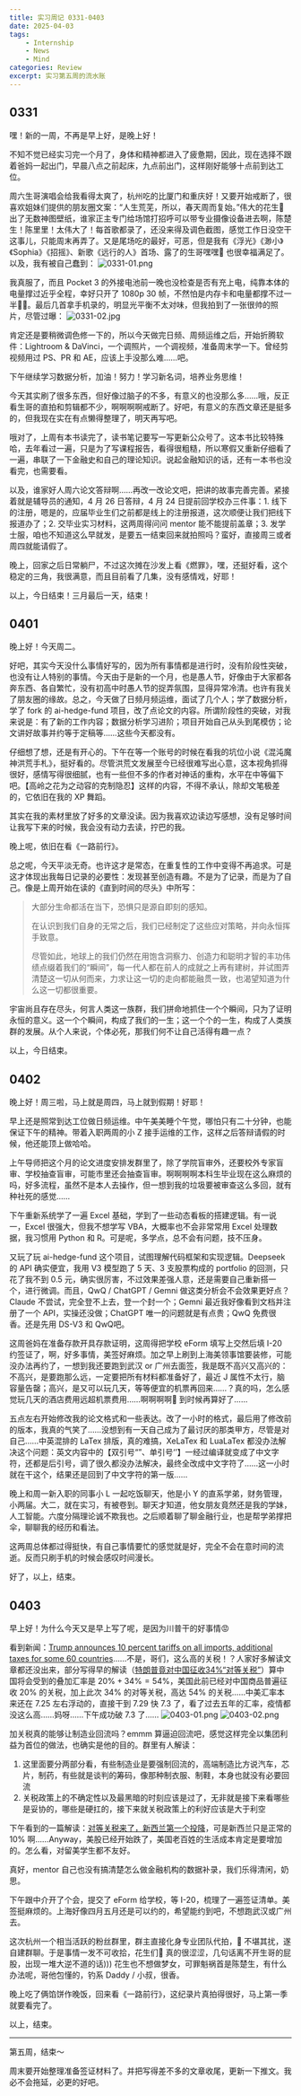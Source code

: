 ```yaml
---
title: 实习周记 0331-0403
date: 2025-04-03
tags: 
	- Internship
	- News
	- Mind
categories: Review
excerpt: 实习第五周的流水账
---
```



## 0331
嘿！新的一周，不再是早上好，是晚上好！

不知不觉已经实习完一个月了，身体和精神都进入了疲惫期，因此，现在选择不跟着爸妈一起出门，早晨八点之前起床，九点前出门，这样刚好能够十点前到达工位。

周六生哥演唱会给我看得太爽了，杭州吃的比厦门和重庆好！又要开始戒断了，很喜欢姐妹们提供的朋友圈文案：“人生荒芜，所以，春天周而复始。”伟大的花生🥜 出了无数神图壁纸，谁家正主专门给场馆打招呼可以带专业摄像设备进去啊，陈楚生！陈里里！太伟大了！每首歌都录了，还没来得及调色截图，感觉工作日没空干这事儿，只能周末再弄了。又是尾场吃的最好，可恶，但是我有《浮光》《渺小》《Sophia》《招摇》、新歌《远行的人》首场、露了的生哥嘿嘿🤤 也很幸福满足了。以及，我有被自己蠢到：
![0331-01.png](/images/0331-01.png)


我真服了，而且 Pocket 3 的外接电池前一晚也没检查是否有充上电，纯靠本体的电量撑过近乎全程，幸好只开了 1080p 30 帧，不然怕是内存卡和电量都撑不过一半😵‍💫。最后几首拿手机录的，明显光平衡不太对味，但我拍到了一张很帅的照片，尽管过曝：
![0331-02.jpg](/images/0331-02.jpg)


肯定还是要稍微调色修一下的，所以今天做完日频、周频运维之后，开始折腾软件：Lightroom & DaVinci，一个调照片，一个调视频，准备周末学一下。曾经剪视频用过 PS、PR 和 AE，应该上手没那么难……吧。

下午继续学习数据分析，加油！努力！学习新名词，培养业务思维！

今天其实刷了很多东西，但好像过脑子的不多，有意义的也没那么多……哦，反正看生哥的直拍和剪辑都不少，啊啊啊啊戒断了。好吧，有意义的东西文章还是挺多的，但我现在实在有点懒得整理了，明天再写吧。

哦对了，上周有本书读完了，读书笔记要写一写更新公众号了。这本书比较特殊哈，去年看过一遍，只是为了写课程报告，看得很粗糙，所以寒假又重新仔细看了一遍，串联了一下金融史和自己的理论知识。说起金融知识的话，还有一本书也没看完，也需要看。

以及，谁家好人周六论文答辩啊……再改一改论文吧，把讲的故事完善完善。紧接着就是辅导员的通知，4 月 26 日答辩，4 月 24 日提前回学校办三件事：1. 线下的注册，嗯是的，应届毕业生们之前都是线上的注册报道，这次顺便让我们把线下报道办了；2. 交毕业实习材料，这两周得问问 mentor 能不能提前盖章；3. 发学士服，咱也不知道这么早就发，是要五一结束回来就拍照吗？蛮好，直接周三或者周四就能请假了。

晚上，回家之后日常躺尸，不过这次摊在沙发上看《燃罪》，嘿，还挺好看，这个稳定的三角，我很满意，而且目前看了几集，没有感情戏，好耶！

以上，今日结束！三月最后一天，结束！


## 0401
晚上好！今天周二。

好吧，其实今天没什么事情好写的，因为所有事情都是进行时，没有阶段性突破，也没有让人特别的事情。今天由于是新的一个月，也是愚人节，好像由于大家都各奔东西、各自繁忙，没有初高中时愚人节的捉弄氛围，显得异常冷清。也许有我关了朋友圈的缘故。总之，今天做了日频月频运维，面试了几个人；学了数据分析，学了 fork 的 ai-hedge-fund 项目，改了点论文的内容。所谓阶段性的突破，对我来说是：有了新的工作内容；数据分析学习进阶；项目开始自己从头到尾模仿；论文讲好故事并约等于定稿等……这些今天都没有。

仔细想了想，还是有开心的。下午在等一个账号的时候在看我的坑位小说《混沌魔神洪荒手札》，挺好看的。尽管洪荒文发展至今已经很难写出心意，这本视角抓得很好，感情写得很细腻，也有一些但不多的作者对神话的重构，水平在中等偏下吧。【高岭之花为之动容的克制隐忍】这样的内容，不得不承认，除却文笔极差的，它依旧在我的 XP 舞蹈。

其实在我的素材里放了好多的文章没读。因为我喜欢边读边写感想，没有足够时间让我写下来的时候，我会没有动力去读，拧巴的我。

晚上呢，依旧在看《一路前行》。

总之呢，今天平淡无奇。也许这才是常态，在重复性的工作中变得不再追求。可是这才体现出我每日记录的必要性：发现甚至创造有趣。不是为了记录，而是为了自己。像是上周开始在读的《直到时间的尽头》中所写：

> 大部分生命都活在当下，恐惧只是源自即刻的感知。
> 
> 在认识到我们自身的无常之后，我们已经制定了这些应对策略，并向永恒挥手致意。
> 
> 尽管如此，地球上的我们仍然在用饱含洞察力、创造力和聪明才智的丰功伟绩点缀着我们的“瞬间”，每一代人都在前人的成就之上再有建树，并试图弄清楚这一切从何而来，力求让这一切的走向都能融贯一致，也渴望知道为什么这一切都很重要。

宇宙尚且存在尽头，何言人类这一族群，我们拼命地抓住一个个瞬间，只为了证明永恒的意义。这一个个瞬间，构成了我们的一生；这一个个的一生，构成了人类族群的发展。从个人来说，个体必死，那我们何不让自己活得有趣一点？

以上，今日结束。

## 0402
晚上好！周三啦，马上就是周四，马上就到假期！好耶！

早上还是照常到达工位做日频运维。中午美美睡个午觉，哪怕只有二十分钟，也能保证下午的精神。带着入职两周的小 Z 接手运维的工作，这样之后答辩请假的时候，他还能顶上做哈哈。

上午导师把这个月的论文进度安排发群里了，除了学院盲审外，还要校外专家盲审、学校抽查盲审，可能市里还会抽查盲审。啊啊啊啊本科生毕业现在这么麻烦的吗，好多流程，虽然不是本人去操作，但一想到我的垃圾要被审查这么多回，就有种社死的感觉……

下午重新系统学了一遍 Excel 基础，学到了一些动态看板的搭建逻辑。有一说一，Excel 很强大，但我不想学写 VBA，大概率也不会非常常用 Excel 处理数据，我习惯用 Python 和 R。可是呢，多学点，总不会有问题，技不压身。

又玩了玩 ai-hedge-fund 这个项目，试图理解代码框架和实现逻辑。Deepseek 的 API 确实便宜，我用 V3 模型跑了 5 天、3 支股票构成的 portfolio 的回测，只花了我不到 0.5 元，确实很厉害，不过效果差强人意，还是需要自己重新搭一个，进行微调。而且，QwQ / ChatGPT / Gemni 做这类分析会不会效果更好点？Claude 不尝试，完全登不上去，登一个封一个；Gemni 最近我好像看到文档并注册了一个 API，实操还没做；ChatGPT 唯一的问题就是有点贵；QwQ 免费很香。还是先用 DS-V3 和 QwQ吧。

这周爸妈在准备存款开具存款证明，这周得把学校 eForm 填写上交然后填 I-20 约签证了，啊，好多事情，美签好麻烦。加之早上刷到上海美领事馆要装修，可能没办法再约了，一想到我还要跑到武汉 or 广州去面签，我是既不高兴又高兴的：不高兴，是要跑那么远，一定要把所有材料都准备好了，最近 J 属性不太行，脑容量告罄；高兴，是又可以玩几天，等等便宜的机票再回来……？真的吗，怎么感觉玩几天的酒店费用远超机票费用……啊啊啊啊🤯 到时候再算好了……

五点左右开始修改我的论文格式和一些表达。改了一小时的格式，最后用了修改前的版本，我真的气笑了……没想到有一天自己成为了最讨厌的那类甲方，尽管是对自己……中英混排的 LaTex 排版，真的难搞，XeLaTex 和 LuaLaTex 都没办法解决这个问题：英文内容中的【双引号“”、单引号‘’】一经过编译就变成了中文字符，还都是后引号，调了很久都没办法解决，最终全改成中文字符了……这一小时就在干这个，结果还是回到了中文字符的第一版……

晚上和周一新入职的同事小 L 一起吃饭聊天，他是小 Y 的直系学弟，财务管理，小两届。大二，就在实习，有被卷到。聊天才知道，他女朋友竟然还是我的学妹，人工智能。六度分隔理论诚不欺我也。之后顺着聊了聊金融行业，也是帮学弟撑把伞，聊聊我的经历和看法。

这两周总体都过得挺快，有自己事情要忙的感觉就是好，完全不会在意时间的流逝。反而只刷手机的时候会感叹时间漫长。

好了，以上，结束。


## 0403
早上好！为什么今天又是早上写了呢，是因为川普干的好事情😡

看到新闻：[Trump announces 10 percent tariffs on all imports, additional taxes for some 60 countries](https://www.washingtonpost.com/business/2025/04/02/trump-tariffs-liberation-day-trade/)……不是，哥们，这么高的关税！？人家好多解读文章都还没出来，部分写得早的解读（[特朗普竟对中国征收34%“对等关税”](https://m.guancha.cn/internation/2025_04_03_770756.shtml)）算中国将会受到的叠加汇率是 $20\%+34\%=54\%$，美国此前已经对中国商品普遍征收 20% 的关税，加上此次 34% 的对等关税，高达 54% 的关税……中美汇率本来还在 7.25 左右浮动的，直接干到 7.29 快 7.3 了，看了过去五年的汇率，疫情都没这么高……妈呀……下午成功破 7.3 了……
![0403-01.png](/images/0403-01.png)
![0403-02.png](/images/0403-02.png)


加关税真的能够让制造业回流吗？emmm 算逼迫回流吧，感觉这样完全以集团利益为首位的做法，也确实是他的目的。群里有人解读：
1. 这里面要分两部分看，有些制造业是要强制回流的，高端制造比方说汽车，芯片，制药，有些就是谈判的筹码，像那种制衣服、制鞋，本身也就没有必要回流
2. 关税政策上的不确定性以及最黑暗的时刻应该是过了，无非就是接下来看哪些是妥协的，哪些是硬扛的，接下来就关税政策上的利好应该是大于利空

下午看到的一篇解读：[对等关税来了，新西兰第一个投降](https://mp.weixin.qq.com/s/LUb1syfhmQpKhHvfzCCzoQ)，可是新西兰只是正常的 10% 啊……Anyway，美股已经开始跌了，美国老百姓的生活成本肯定是要增加的。怎么看，对留美学生都不友好。

真好，mentor 自己也没有搞清楚怎么做金融机构的数据补录，我们乐得清闲，奶思。

下午跟中介开了个会，提交了 eForm 给学校，等 I-20，梳理了一遍签证清单。美签挺麻烦的。上海好像四月五月还是可以约的，希望能约到吧，不想跑武汉或广州去。

这次杭州一个相当活跃的粉丝群里，群主直接化身专业团队代拍，🥜 不堪其扰，遂自建群聊。于是事情一发不可收拾，花生们🥜 真的很涩涩，几句话离不开生哥的屁股，出现一堆大逆不道的话))) 花生也不想做梦女，可罪魁祸首是陈楚生，有什么办法呢，哥他包懂的，钓系 Daddy / 小叔，很香。

晚上吃了俩馅饼作晚饭，回来看《一路前行》，这纪录片真拍得很好，马上第一季就要看完了。

以上，结束。

---

第五周，结束～

周末要开始整理准备签证材料了。并把写得差不多的文章收尾，更新一下推文。我必不会拖延，必更的好吧。
